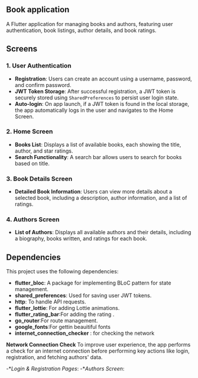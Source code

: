 ## Book application

A Flutter application for managing books and authors, featuring user authentication, book listings, author details, and book ratings.


## Screens

### 1. **User Authentication**
- **Registration**: Users can create an account using a username, password, and confirm password.
- **JWT Token Storage**: After successful registration, a JWT token is securely stored using `SharedPreferences` to persist user login state.
- **Auto-login**: On app launch, if a JWT token is found in the local storage, the app automatically logs in the user and navigates to the Home Screen.

### 2. **Home Screen**
- **Books List**: Displays a list of available books, each showing the title, author, and star ratings.
- **Search Functionality**: A search bar allows users to search for books based on title.

### 3. **Book Details Screen**
- **Detailed Book Information**: Users can view more details about a selected book, including a description, author information, and a list of ratings.

### 4. **Authors Screen**
- **List of Authors**: Displays all available authors and their details, including a biography, books written, and ratings for each book.


## Dependencies

This project uses the following dependencies:
- **flutter_bloc**: A package for implementing BLoC pattern for state management.
- **shared_preferences**: Used for saving user JWT tokens.
- **http**: To handle API requests.
- **flutter_lottie**: For adding Lottie animations.
- **flutter_rating_bar**:For adding the rating .
- **go_router**:For route management.
- **google_fonts**:For gettin beauitiful fonts
- **internet_connection_checker** : for checking the network

**Network Connection Check**
To improve user experience, the app performs a check for an internet connection before performing key actions like login, registration, and fetching authors' data.

-**Login & Registration Pages*: 
-**Authors Screen*: 

